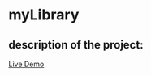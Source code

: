# myLibrary
description of the project:
-

[Live Demo](https://kimhak99.github.io/myLibrary/index.html)

